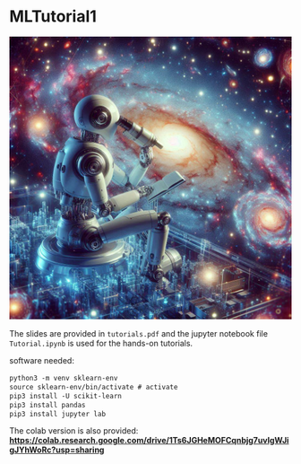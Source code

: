 # MLTutorial1


![My Image](image.png)

The slides are provided in `tutorials.pdf` and the jupyter notebook file `Tutorial.ipynb` is used for the hands-on tutorials.

software needed: 
```
python3 -m venv sklearn-env
source sklearn-env/bin/activate # activate
pip3 install -U scikit-learn
pip3 install pandas
pip3 install jupyter lab
```
The colab version is also provided:
**https://colab.research.google.com/drive/1Ts6JGHeMOFCqnbjg7uvlgWJigJYhWoRc?usp=sharing**
